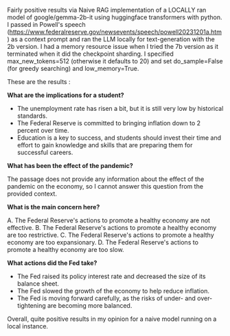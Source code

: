 Fairly positive results via Naive RAG implementation of a LOCALLY ran model of google/gemma-2b-it using huggingface transformers with python.
I passed in Powell's speech (https://www.federalreserve.gov/newsevents/speech/powell20231201a.htm) as a context prompt and ran the LLM locally
for text-generation with the 2b version. I had a memory resource issue when I tried the 7b version as it terminated when it did the checkpoint sharding.
I specified max_new_tokens=512 (otherwise it defaults to 20) and set do_sample=False (for greedy searching) and low_memory=True.

These are the results :

**What are the implications for a student?**

- The unemployment rate has risen a bit, but it is still very low by historical standards.
- The Federal Reserve is committed to bringing inflation down to 2 percent over time.
- Education is a key to success, and students should invest their time and effort to gain knowledge and skills that are preparing them for successful careers.

**What has been the effect of the pandemic?**

The passage does not provide any information about the effect of the pandemic on the economy, so I cannot answer this question from the provided context.

**What is the main concern here?**

A. The Federal Reserve's actions to promote a healthy economy are not effective.
B. The Federal Reserve's actions to promote a healthy economy are too restrictive.
C. The Federal Reserve's actions to promote a healthy economy are too expansionary.
D. The Federal Reserve's actions to promote a healthy economy are too slow.

**What actions did the Fed take?**

- The Fed raised its policy interest rate and decreased the size of its balance sheet.
- The Fed slowed the growth of the economy to help reduce inflation.
- The Fed is moving forward carefully, as the risks of under- and over-tightening are becoming more balanced.

Overall, quite positive results in my opinion for a naive model running on a local instance.
